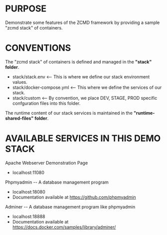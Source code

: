 PURPOSE
=======
Demonstrate some features of the ZCMD framework by providing a sample 
"zcmd stack" of containers.

CONVENTIONS
===========
The "zcmd stack" of containers is defined and managed in the **"stack" folder**.

 * stack/stack.env <-- This is where we define our stack environment values.
 * stack/docker-compose.yml <-- This where we define the services of our stack.
 * stack/custom <-- By convention, we place DEV, STAGE, PROD specific confguration files into this folder.
 
The runtime content of our stack services is maintained in the **"runtime-shared-files" folder**.

AVAILABLE SERVICES IN THIS DEMO STACK
=====================================
Apache Webserver Demonstration Page
 * localhost:11080

Phpmyadmin -- A database management program
 * localhost:18080
 * Documentation available at https://github.com/phpmyadmin

Adminer -- A database management program like phpmyadmin 
 * localhost:18888
 * Documentation available at https://docs.docker.com/samples/library/adminer/
